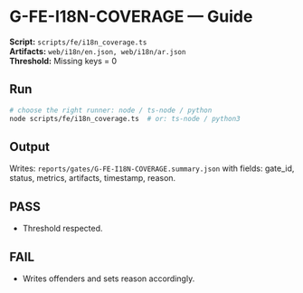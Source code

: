 # G-FE-I18N-COVERAGE — Guide

**Script:** `scripts/fe/i18n_coverage.ts`  
**Artifacts:** `web/i18n/en.json, web/i18n/ar.json`  
**Threshold:** Missing keys = 0

## Run
```bash
# choose the right runner: node / ts-node / python
node scripts/fe/i18n_coverage.ts  # or: ts-node / python3
```

## Output
Writes: `reports/gates/G-FE-I18N-COVERAGE.summary.json` with fields: gate_id, status, metrics, artifacts, timestamp, reason.

## PASS
- Threshold respected.

## FAIL
- Writes offenders and sets reason accordingly.

